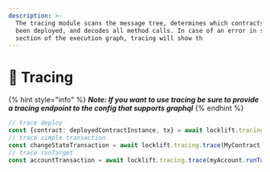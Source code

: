 ```yaml
---
description: >-
  The tracing module scans the message tree, determines which contracts have
  been deployed, and decodes all method calls. In case of an error in some
  section of the execution graph, tracing will show th
---
```


# 🚅 Tracing

{% hint style="info" %}
_**Note: If you want to use tracing be sure to provide a tracing endpoint to the config that supports graphql**_
{% endhint %}



```typescript
// trace deploy
const {contract: deployedContractInstance, tx} = await locklift.tracing.trace(locklift.factory.deployContract(...))
// trace simple transaction
const changeStateTransaction = await locklift.tracing.trace(MyContract.methods.changeCounterState({newState: 10}).sendExternal({publicKey: signer.publicKey}))
// trace runTarget
const accountTransaction = await locklift.tracing.trace(myAccount.runTarget(...))
```
